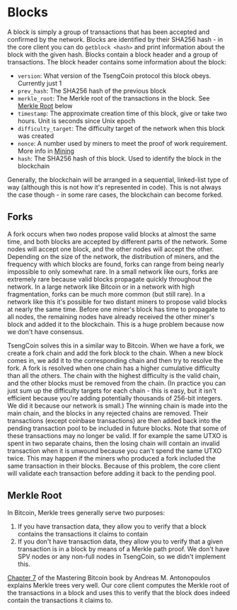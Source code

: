 # Blocks

A block is simply a group of transactions that has been accepted and confirmed by the network. Blocks are identified by their SHA256 hash - in the core client you can do `getblock <hash>` and print information about the block with the given hash. Blocks contain a block header and a group of transactions. The block header contains some information about the block:

- `version`: What version of the TsengCoin protocol this block obeys. Currently just 1
- `prev_hash`: The SHA256 hash of the previous block
- `merkle_root`: The Merkle root of the transactions in the block. See [Merkle Root](#merkle-root) below
- `timestamp`: The approximate creation time of this block, give or take two hours. Unit is seconds since Unix epoch
- `difficulty_target`: The difficulty target of the network when this block was created
- `nonce`: A number used by miners to meet the proof of work requirement. More info in [Mining](./Mining.md)
- `hash`: The SHA256 hash of this block. Used to identify the block in the blockchain

Generally, the blockchain will be arranged in a sequential, linked-list type of way (although this is not how it's represented in code). This is not always the case though - in some rare cases, the blockchain can become forked.

## Forks

A fork occurs when two nodes propose valid blocks at almost the same time, and both blocks are accepted by different parts of the network. Some nodes will accept one block, and the other nodes will accept the other. Depending on the size of the network, the distribution of miners, and the frequency with which blocks are found, forks can range from being nearly impossible to only somewhat rare. In a small network like ours, forks are extremely rare because valid blocks propagate quickly throughout the network. In a large network like Bitcoin or in a network with high fragmentation, forks can be much more common (but still rare). In a network like this it's possible for two distant miners to propose valid blocks at nearly the same time. Before one miner's block has time to propagate to all nodes, the remaining nodes have already received the other miner's block and added it to the blockchain. This is a huge problem because now we don't have consensus.

TsengCoin solves this in a similar way to Bitcoin. When we have a fork, we create a fork chain and add the fork block to the chain. When a new block comes in, we add it to the corresponding chain and then try to resolve the fork. A fork is resolved when one chain has a higher cumulative difficulty than all the others. The chain with the highest difficulty is the valid chain, and the other blocks must be removed from the chain. (In practice you can just sum up the difficulty targets for each chain - this is easy, but it isn't efficient because you're adding potentially thousands of 256-bit integers. We did it because our network is small.) The winning chain is made into the main chain, and the blocks in any rejected chains are removed. Their transactions (except coinbase transactions) are then added back into the pending transaction pool to be included in future blocks. Note that some of these transactions may no longer be valid. If for example the same UTXO is spent in two separate chains, then the losing chain will contain an invalid transaction when it is unwound because you can't spend the same UTXO twice. This may happen if the miners who produced a fork included the same transaction in their blocks. Because of this problem, the core client will validate each transaction before adding it back to the pending pool.

## Merkle Root

In Bitcoin, Merkle trees generally serve two purposes:

1. If you have transaction data, they allow you to verify that a block contains the transactions it claims to contain
2. If you don't have transaction data, they allow you to verify that a given transaction is in a block by means of a Merkle path proof. We don't have SPV nodes or any non-full nodes in TsengCoin, so we didn't implement this.

[Chapter 7](https://www.oreilly.com/library/view/mastering-bitcoin/9781491902639/ch07.html) of the Mastering Bitcoin book by Andreas M. Antonopoulos explains Merkle trees very well. Our core client computes the Merkle root of the transactions in a block and uses this to verify that the block does indeed contain the transactions it claims to.
